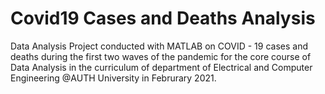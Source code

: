 # Covid19 Cases and Deaths Analysis
Data Analysis Project conducted with MATLAB on COVID - 19 cases and deaths during the first two waves of the pandemic for the core course of Data Analysis in the curriculum of department of Electrical and Computer Engineering @AUTH University in Februrary 2021.
